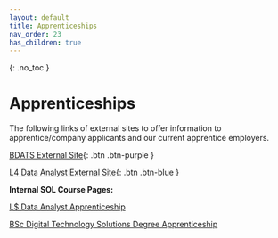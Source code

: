 ```yaml
---
layout: default
title: Apprenticeships
nav_order: 23
has_children: true
---
```


{: .no_toc }

# Apprenticeships

The following links of external sites to offer information to apprentice/company applicants and our current apprentice employers.

[BDATS External Site](https://martinsolent.github.io/bdats/){: .btn .btn-purple } 


[L4 Data Analyst External Site](https://martinsolent.github.io/data_level_4/){: .btn .btn-blue } 


**Internal SOL Course Pages:**

[L$ Data Analyst Apprenticeship](https://learn.solent.ac.uk/course/view.php?id=42256)

[BSc Digital Technology Solutions Degree Apprenticeship](https://learn.solent.ac.uk/course/view.php?id=42080)
